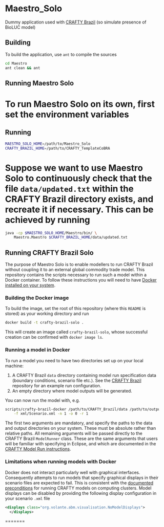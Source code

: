 # Maestro_Solo
Dummy application used with [CRAFTY Brazil][crafty-brazil] (so simulate presence of BioLUC model)

## Building

To build the application, use `ant` to compile the sources

```bash
cd Maestro
ant clean && ant
```

## Running Maestro Solo

To run Maestro Solo on its own, first set the environment variables
=======
## Running

```bash
MAESTRO_SOLO_HOME=/path/to/Maestro_Solo
CRAFTY_BRAZIL_HOME=/path/to/CRAFTY_TemplateCoBRA
```

Suppose we want to use Maestro Solo to continuously check that the file `data/updated.txt` within the CRAFTY Brazil directory exists, and recreate it if necessary. This can be achieved by running
=======

```bash
java -cp $MAESTRO_SOLO_HOME/Maestro/bin/ \
    Maestro.Maestro $CRAFTY_BRAZIL_HOME/data/updated.txt
```

## Running CRAFTY Brazil Solo

The purpose of Maestro Solo is to enable modellers to run CRAFTY Brazil without coupling it to an external global commodity trade model. This repository contains the scripts necessary to run such a model within a Docker container. To follow these instructions you will need to have [Docker installed on your system](https://docs.docker.com/get-docker/).

### Building the Docker image

To build the image, set the root of this repository (where this `README` is stored) as your working directory and run

```bash
docker build -t crafty-brazil-solo .
```

This will create an image called `crafty-brazil-solo`, whose successful creation can be confirmed with `docker image ls`.

### Running a model in Docker

To run a model you need to have two directories set up on your local machine:

1. A CRAFTY Brazil `data` directory containing model run specification data (boundary conditions, scenario file etc.). See the [CRAFTY Brazil][crafty-brazil] repository for an example run configuration.
2. An empty directory where model outputs will be generated.

You can now run the model with, e.g.

```bash
scripts/crafty-brazil-docker /path/to/CRAFTY_Brazil/data /path/to/output \
    -f xml/Scenario.xml -n 1 -o 0 -r 1
```

The first two arguments are mandatory, and specify the paths to the data and output directories on your system. These must be absolute rather than relative paths. All remaining arguments will be passed directly to the CRAFTY Brazil `ModelRunner` class. These are the same arguments that users will be familiar with specifying in Eclipse, and which are documented in the [CRAFTY Model Run instructions][model-run-instructions].

### Limitations when running models with Docker

Docker does not interact particularly well with graphical interfaces. Consequently attempts to run models that specify graphical displays in their scenario files are expected to fail. This is consistent with the [documented preconditions][model-run-instructions] for running CRAFTY models on computing clusters. Model displays can be disabled by providing the following display configuration in your scenario `.xml` file

```xml
<displays class="org.volante.abm.visualisation.NoModelDisplays">
  </displays>
```

[crafty-brazil]: https://github.com/jamesdamillington/CRAFTY_Brazil
[model-run-instructions]: https://www.wiki.ed.ac.uk/display/CRAFTY/Model+Run+Instructions.
=======